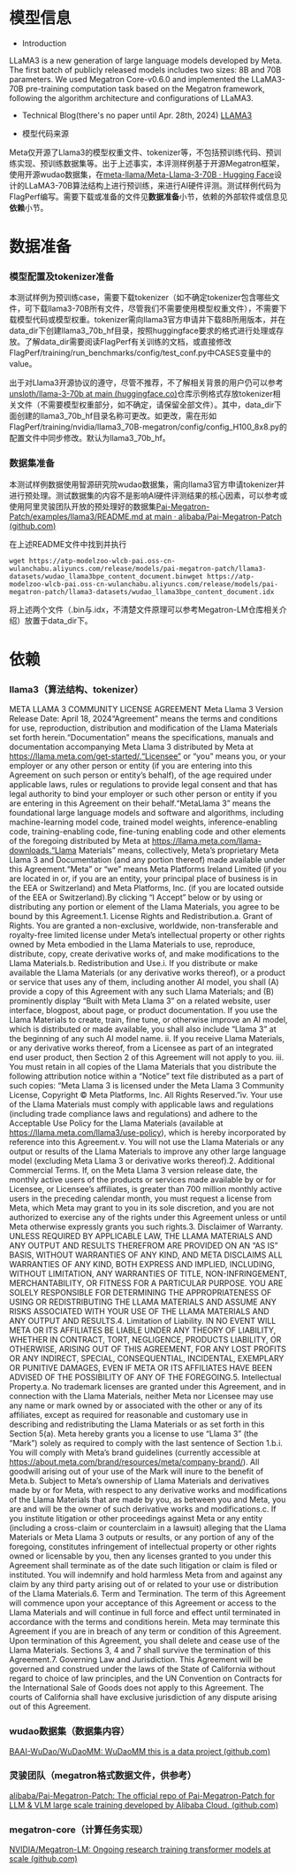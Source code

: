 # 模型信息
- Introduction

LLaMA3 is a new generation of large language models developed by Meta. The first batch of publicly released models includes two sizes: 8B and 70B parameters. We used Megatron Core-v0.6.0 and implemented the LLaMA3-70B pre-training computation task based on the Megatron framework, following the algorithm architecture and configurations of LLaMA3.

- Technical Blog(there's no paper until Apr. 28th, 2024)
  [LLAMA3](https://llama.meta.com/llama3/) 

- 模型代码来源 

Meta仅开源了Llama3的模型权重文件、tokenizer等，不包括预训练代码、预训练实现、预训练数据集等。出于上述事实，本评测样例基于开源Megatron框架，使用开源wudao数据集，在[meta-llama/Meta-Llama-3-70B · Hugging Face](https://huggingface.co/meta-llama/Meta-Llama-3-70B)设计的LLaMA3-70B算法结构上进行预训练，来进行AI硬件评测。测试样例代码为FlagPerf编写。需要下载或准备的文件见**数据准备**小节，依赖的外部软件或信息见**依赖**小节。


# 数据准备

### 模型配置及tokenizer准备

本测试样例为预训练case，需要下载tokenizer（如不确定tokenizer包含哪些文件，可下载llama3-70B所有文件，尽管我们不需要使用模型权重文件），不需要下载模型代码或模型权重。tokenizer需向llama3官方申请并下载8B所用版本，并在data_dir下创建llama3_70b_hf目录，按照huggingface要求的格式进行处理或存放。了解data\_dir需要阅读FlagPerf有关训练的文档，或直接修改FlagPerf/training/run_benchmarks/config/test_conf.py中CASES变量中的value。

出于对Llama3开源协议的遵守，尽管不推荐，不了解相关背景的用户仍可以参考[unsloth/llama-3-70b at main (huggingface.co)](https://huggingface.co/unsloth/llama-3-70b/tree/main)仓库示例格式存放tokenizer相关文件（不需要模型权重部分，如不确定，请保留全部文件）。其中，data_dir下面创建的llama3_70b_hf目录名称可更改。如更改，需在形如FlagPerf/training/nvidia/llama3\_70B-megatron/config/config\_H100\_8x8.py的配置文件中同步修改。默认为llama3\_70b_hf。


### 数据集准备

本测试样例数据使用智源研究院wudao数据集，需向llama3官方申请tokenizer并进行预处理。测试数据集的内容不是影响AI硬件评测结果的核心因素，可以参考或使用阿里灵骏团队开放的预处理好的数据集[Pai-Megatron-Patch/examples/llama3/README.md at main · alibaba/Pai-Megatron-Patch (github.com)](https://github.com/alibaba/Pai-Megatron-Patch/blob/main/examples/llama3/README.md#%E6%95%B0%E6%8D%AE%E9%9B%86%E5%92%8C%E6%A8%A1%E5%9E%8B%E4%B8%8B%E8%BD%BD)

在上述README文件中找到并执行

`wget https://atp-modelzoo-wlcb-pai.oss-cn-wulanchabu.aliyuncs.com/release/models/pai-megatron-patch/llama3-datasets/wudao_llama3bpe_content_document.binwget https://atp-modelzoo-wlcb-pai.oss-cn-wulanchabu.aliyuncs.com/release/models/pai-megatron-patch/llama3-datasets/wudao_llama3bpe_content_document.idx`

将上述两个文件（.bin与.idx，不清楚文件原理可以参考Megatron-LM仓库相关介绍）放置于data_dir下。

# 依赖

### llama3（算法结构、tokenizer）

META LLAMA 3 COMMUNITY LICENSE AGREEMENT
Meta Llama 3 Version Release Date: April 18, 2024“Agreement” means the terms and conditions for use, reproduction, distribution and modification of the Llama Materials set forth herein.“Documentation” means the specifications, manuals and documentation accompanying Meta Llama 3 distributed by Meta at https://llama.meta.com/get-started/.“Licensee” or “you” means you, or your employer or any other person or entity (if you are entering into this Agreement on such person or entity’s behalf), of the age required under applicable laws, rules or regulations to provide legal consent and that has legal authority to bind your employer or such other person or entity if you are entering in this Agreement on their behalf.“MetaLlama 3” means the foundational large language models and software and algorithms, including machine-learning model code, trained model weights, inference-enabling code, training-enabling code, fine-tuning enabling code and other elements of the foregoing distributed by Meta at https://llama.meta.com/llama-downloads.“Llama Materials” means, collectively, Meta’s proprietary Meta Llama 3 and Documentation (and any portion thereof) made available under this Agreement.“Meta” or “we” means Meta Platforms Ireland Limited (if you are located in or, if you are an entity, your principal place of business is in the EEA or Switzerland) and Meta Platforms, Inc. (if you are located outside of the EEA or Switzerland).By clicking “I Accept” below or by using or distributing any portion or element of the Llama Materials, you agree to be bound by this Agreement.1. License Rights and Redistribution.a. Grant of Rights. You are granted a non-exclusive, worldwide, non-transferable and royalty-free limited license under Meta’s intellectual property or other rights owned by Meta embodied in the Llama Materials to use, reproduce, distribute, copy, create derivative works of, and make modifications to the Llama Materials.b. Redistribution and Use.i. If you distribute or make available the Llama Materials (or any derivative works thereof), or a product or service that uses any of them, including another AI model, you shall (A) provide a copy of this Agreement with any such Llama Materials; and (B) prominently display “Built with Meta Llama 3” on a related website, user interface, blogpost, about page, or product documentation. If you use the Llama Materials to create, train, fine tune, or otherwise improve an AI model, which is distributed or made available, you shall also include “Llama 3” at the beginning of any such AI model name.
ii. If you receive Llama Materials, or any derivative works thereof, from a Licensee as part of an integrated end user product, then Section 2 of this Agreement will not apply to you.
iii. You must retain in all copies of the Llama Materials that you distribute the following attribution notice within a “Notice” text file distributed as a part of such copies: “Meta Llama 3 is licensed under the Meta Llama 3 Community License, Copyright © Meta Platforms, Inc. All Rights Reserved.”iv. Your use of the Llama Materials must comply with applicable laws and regulations (including trade compliance laws and regulations) and adhere to the Acceptable Use Policy for the Llama Materials (available at https://llama.meta.com/llama3/use-policy), which is hereby incorporated by reference into this Agreement.v. You will not use the Llama Materials or any output or results of the Llama Materials to improve any other large language model (excluding Meta Llama 3 or derivative works thereof).2. Additional Commercial Terms. If, on the Meta Llama 3 version release date, the monthly active users of the products or services made available by or for Licensee, or Licensee’s affiliates, is greater than 700 million monthly active users in the preceding calendar month, you must request a license from Meta, which Meta may grant to you in its sole discretion, and you are not authorized to exercise any of the rights under this Agreement unless or until Meta otherwise expressly grants you such rights.3. Disclaimer of Warranty. UNLESS REQUIRED BY APPLICABLE LAW, THE LLAMA MATERIALS AND ANY OUTPUT AND RESULTS THEREFROM ARE PROVIDED ON AN “AS IS” BASIS, WITHOUT WARRANTIES OF ANY KIND, AND META DISCLAIMS ALL WARRANTIES OF ANY KIND, BOTH EXPRESS AND IMPLIED, INCLUDING, WITHOUT LIMITATION, ANY WARRANTIES OF TITLE, NON-INFRINGEMENT, MERCHANTABILITY, OR FITNESS FOR A PARTICULAR PURPOSE. YOU ARE SOLELY RESPONSIBLE FOR DETERMINING THE APPROPRIATENESS OF USING OR REDISTRIBUTING THE LLAMA MATERIALS AND ASSUME ANY RISKS ASSOCIATED WITH YOUR USE OF THE LLAMA MATERIALS AND ANY OUTPUT AND RESULTS.4. Limitation of Liability. IN NO EVENT WILL META OR ITS AFFILIATES BE LIABLE UNDER ANY THEORY OF LIABILITY, WHETHER IN CONTRACT, TORT, NEGLIGENCE, PRODUCTS LIABILITY, OR OTHERWISE, ARISING OUT OF THIS AGREEMENT, FOR ANY LOST PROFITS OR ANY INDIRECT, SPECIAL, CONSEQUENTIAL, INCIDENTAL, EXEMPLARY OR PUNITIVE DAMAGES, EVEN IF META OR ITS AFFILIATES HAVE BEEN ADVISED OF THE POSSIBILITY OF ANY OF THE FOREGOING.5. Intellectual Property.a. No trademark licenses are granted under this Agreement, and in connection with the Llama Materials, neither Meta nor Licensee may use any name or mark owned by or associated with the other or any of its affiliates, except as required for reasonable and customary use in describing and redistributing the Llama Materials or as set forth in this Section 5(a). Meta hereby grants you a license to use “Llama 3” (the “Mark”) solely as required to comply with the last sentence of Section 1.b.i. You will comply with Meta’s brand guidelines (currently accessible at https://about.meta.com/brand/resources/meta/company-brand/). All goodwill arising out of your use of the Mark will inure to the benefit of Meta.b. Subject to Meta’s ownership of Llama Materials and derivatives made by or for Meta, with respect to any derivative works and modifications of the Llama Materials that are made by you, as between you and Meta, you are and will be the owner of such derivative works and modifications.c. If you institute litigation or other proceedings against Meta or any entity (including a cross-claim or counterclaim in a lawsuit) alleging that the Llama Materials or Meta Llama 3 outputs or results, or any portion of any of the foregoing, constitutes infringement of intellectual property or other rights owned or licensable by you, then any licenses granted to you under this Agreement shall terminate as of the date such litigation or claim is filed or instituted. You will indemnify and hold harmless Meta from and against any claim by any third party arising out of or related to your use or distribution of the Llama Materials.6. Term and Termination. The term of this Agreement will commence upon your acceptance of this Agreement or access to the Llama Materials and will continue in full force and effect until terminated in accordance with the terms and conditions herein. Meta may terminate this Agreement if you are in breach of any term or condition of this Agreement. Upon termination of this Agreement, you shall delete and cease use of the Llama Materials. Sections 3, 4 and 7 shall survive the termination of this Agreement.7. Governing Law and Jurisdiction. This Agreement will be governed and construed under the laws of the State of California without regard to choice of law principles, and the UN Convention on Contracts for the International Sale of Goods does not apply to this Agreement. The courts of California shall have exclusive jurisdiction of any dispute arising out of this Agreement.

### wudao数据集（数据集内容）

[BAAI-WuDao/WuDaoMM: WuDaoMM this is a data project (github.com)](https://github.com/BAAI-WuDao/WuDaoMM?tab=readme-ov-file)

### 灵骏团队（megatron格式数据文件，供参考）

[alibaba/Pai-Megatron-Patch: The official repo of Pai-Megatron-Patch for LLM & VLM large scale training developed by Alibaba Cloud. (github.com)](https://github.com/alibaba/Pai-Megatron-Patch/tree/main)

### megatron-core（计算任务实现）

[NVIDIA/Megatron-LM: Ongoing research training transformer models at scale (github.com)](https://github.com/NVIDIA/Megatron-LM/tree/main?tab=License-1-ov-file#readme)

